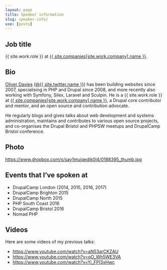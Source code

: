 ```yaml
---
layout: page
title: Speaker information
slug: speaker-info/
use: [posts]
---
```

## Job title

{{ site.work.role }} at [{{ site.companies[site.work.company].name }}][0].

## Bio

[Oliver Davies][1] ([@{{ site.twitter.name }}][2]) has been building websites since 2007, specialising in PHP and Drupal since 2008, and more recently also working with Symfony, Silex, Laravel and Sculpin. He is a {{ site.work.role }} at [{{ site.companies[site.work.company].name }}][0], a Drupal core contributor and mentor, and an open source and contribution advocate.

He regularly blogs and gives talks about web development and systems administration, maintains and contributes to various open source projects, and co-organises the Drupal Bristol and PHPSW meetups and DrupalCamp Bristol conference.

## Photo

<https://www.dropbox.com/s/say1muiqedik0l4/0188395_thumb.jpg>

## Events that I’ve spoken at

- DrupalCamp London (2014, 2015, 2016, 2017)
- DrupalCamp Brighton 2015
- DrupalCamp North 2015
- PHP South Coast 2016
- DrupalCamp Bristol 2016
- Nomad PHP

## Videos

Here are some videos of my previous talks:

- <https://www.youtube.com/watch?v=aN53arCKZAU>
- <https://www.youtube.com/watch?v=qO_Wh5WE3VA>
- <https://www.youtube.com/watch?v=Yi_FPI3xHwc>

[0]: {{site.companies[site.work.company].url}}
[1]: {{site.url}}
[2]: {{site.twitter.url}}

